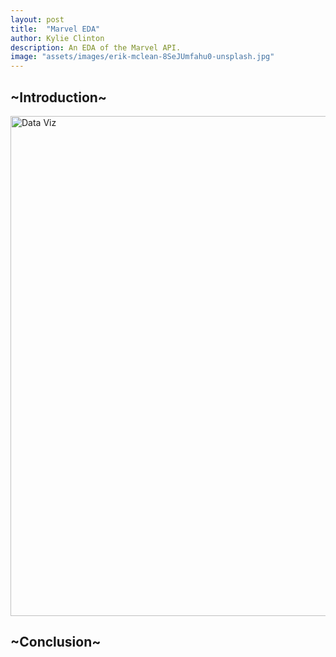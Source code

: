 ```yaml
---
layout: post
title:  "Marvel EDA"
author: Kylie Clinton
description: An EDA of the Marvel API.
image: "assets/images/erik-mclean-8SeJUmfahu0-unsplash.jpg"
--- 
```

## ~Introduction~
<img src="{{site.url}}/{{site.baseurl}}/assets/images/current_mentions.png" alt="Data Viz" style="width:800px;"/>


## ~Conclusion~

